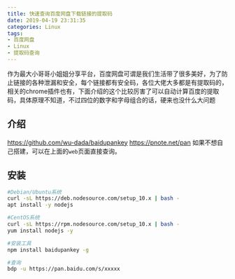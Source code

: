 ```yaml
---
title: 快速查询百度网盘下载链接的提取码
date: 2019-04-19 23:31:35
categories: Linux
tags:
- 百度网盘
- Linux
- 提取码查询 
---
```

<p id="div-border-left-purple">作为最大小哥哥小姐姐分享平台，百度网盘可谓是我们生活带了很多美好，为了防止链接的各种泄漏和安全，每个链接都有安全码，各位大佬大多都是有提取码的，相关的chrome插件也有，下面介绍的这个比较厉害了可以自动计算百度的提取码，具体原理不知道，不过四位的数字和字母组合的话，硬来也没什么大问题</p>

<!--more-->
## 介绍
<i class="fa fa-download"></i>https://github.com/wu-dada/baidupankey
<i class="fa fa-blog"></i>https://pnote.net/pan
如果不想自己搭建，可以在上面的`web`页面直接查询。

## 安装
```bash
#Debian/Ubuntu系统
curl -sL https://deb.nodesource.com/setup_10.x | bash -
apt install -y nodejs

#CentOS系统
curl -sL https://rpm.nodesource.com/setup_10.x | bash -
yum install nodejs -y

#安装工具
npm install baidupankey -g

#查询
bdp -u https://pan.baidu.com/s/xxxxx
```
